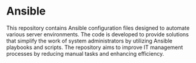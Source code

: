 # Ansible
This repository contains Ansible configuration files designed to automate various server environments. The code is developed to provide solutions that simplify the work of system administrators by utilizing Ansible playbooks and scripts. The repository aims to improve IT management processes by reducing manual tasks and enhancing efficiency.
